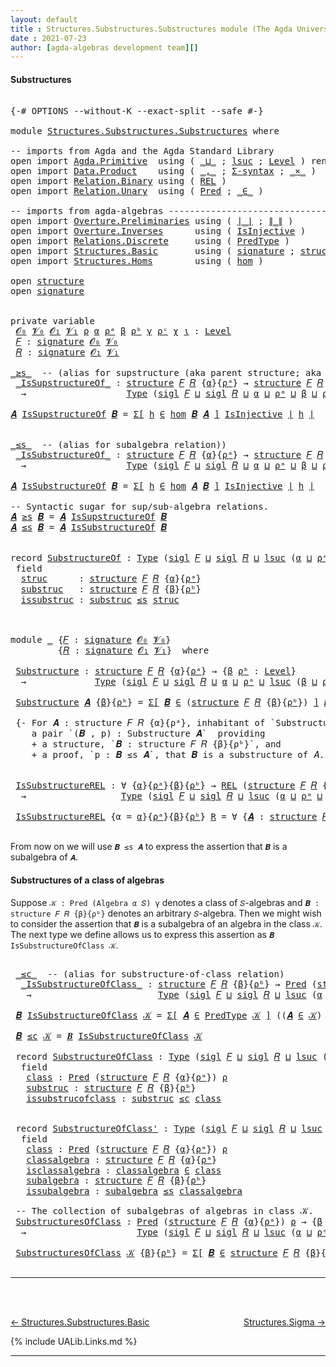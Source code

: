 ```yaml
---
layout: default
title : Structures.Substructures.Substructures module (The Agda Universal Algebra Library)
date : 2021-07-23
author: [agda-algebras development team][]
---
```


#### Substructures


<pre class="Agda">

<a id="213" class="Symbol">{-#</a> <a id="217" class="Keyword">OPTIONS</a> <a id="225" class="Pragma">--without-K</a> <a id="237" class="Pragma">--exact-split</a> <a id="251" class="Pragma">--safe</a> <a id="258" class="Symbol">#-}</a>

<a id="263" class="Keyword">module</a> <a id="270" href="Structures.Substructures.Substructures.html" class="Module">Structures.Substructures.Substructures</a> <a id="309" class="Keyword">where</a>

<a id="316" class="Comment">-- imports from Agda and the Agda Standard Library</a>
<a id="367" class="Keyword">open</a> <a id="372" class="Keyword">import</a> <a id="379" href="Agda.Primitive.html" class="Module">Agda.Primitive</a>  <a id="395" class="Keyword">using</a> <a id="401" class="Symbol">(</a> <a id="403" href="Agda.Primitive.html#810" class="Primitive Operator">_⊔_</a> <a id="407" class="Symbol">;</a> <a id="409" href="Agda.Primitive.html#780" class="Primitive">lsuc</a> <a id="414" class="Symbol">;</a> <a id="416" href="Agda.Primitive.html#597" class="Postulate">Level</a> <a id="422" class="Symbol">)</a> <a id="424" class="Keyword">renaming</a> <a id="433" class="Symbol">(</a> <a id="435" href="Agda.Primitive.html#326" class="Primitive">Set</a> <a id="439" class="Symbol">to</a> <a id="442" class="Primitive">Type</a> <a id="447" class="Symbol">)</a>
<a id="449" class="Keyword">open</a> <a id="454" class="Keyword">import</a> <a id="461" href="Data.Product.html" class="Module">Data.Product</a>    <a id="477" class="Keyword">using</a> <a id="483" class="Symbol">(</a> <a id="485" href="Agda.Builtin.Sigma.html#236" class="InductiveConstructor Operator">_,_</a> <a id="489" class="Symbol">;</a> <a id="491" href="Data.Product.html#916" class="Function">Σ-syntax</a> <a id="500" class="Symbol">;</a> <a id="502" href="Data.Product.html#1167" class="Function Operator">_×_</a> <a id="506" class="Symbol">)</a>
<a id="508" class="Keyword">open</a> <a id="513" class="Keyword">import</a> <a id="520" href="Relation.Binary.html" class="Module">Relation.Binary</a> <a id="536" class="Keyword">using</a> <a id="542" class="Symbol">(</a> <a id="544" href="Relation.Binary.Core.html#766" class="Function">REL</a> <a id="548" class="Symbol">)</a>
<a id="550" class="Keyword">open</a> <a id="555" class="Keyword">import</a> <a id="562" href="Relation.Unary.html" class="Module">Relation.Unary</a>  <a id="578" class="Keyword">using</a> <a id="584" class="Symbol">(</a> <a id="586" href="Relation.Unary.html#1101" class="Function">Pred</a> <a id="591" class="Symbol">;</a> <a id="593" href="Relation.Unary.html#1523" class="Function Operator">_∈_</a> <a id="597" class="Symbol">)</a>

<a id="600" class="Comment">-- imports from agda-algebras ------------------------------------------------------</a>
<a id="685" class="Keyword">open</a> <a id="690" class="Keyword">import</a> <a id="697" href="Overture.Preliminaries.html" class="Module">Overture.Preliminaries</a> <a id="720" class="Keyword">using</a> <a id="726" class="Symbol">(</a> <a id="728" href="Overture.Preliminaries.html#4245" class="Function Operator">∣_∣</a> <a id="732" class="Symbol">;</a> <a id="734" href="Overture.Preliminaries.html#4283" class="Function Operator">∥_∥</a> <a id="738" class="Symbol">)</a>
<a id="740" class="Keyword">open</a> <a id="745" class="Keyword">import</a> <a id="752" href="Overture.Inverses.html" class="Module">Overture.Inverses</a>      <a id="775" class="Keyword">using</a> <a id="781" class="Symbol">(</a> <a id="783" href="Overture.Inverses.html#2352" class="Function">IsInjective</a> <a id="795" class="Symbol">)</a>
<a id="797" class="Keyword">open</a> <a id="802" class="Keyword">import</a> <a id="809" href="Relations.Discrete.html" class="Module">Relations.Discrete</a>     <a id="832" class="Keyword">using</a> <a id="838" class="Symbol">(</a> <a id="840" href="Relations.Discrete.html#2396" class="Function">PredType</a> <a id="849" class="Symbol">)</a>
<a id="851" class="Keyword">open</a> <a id="856" class="Keyword">import</a> <a id="863" href="Structures.Basic.html" class="Module">Structures.Basic</a>       <a id="886" class="Keyword">using</a> <a id="892" class="Symbol">(</a> <a id="894" href="Structures.Basic.html#1124" class="Record">signature</a> <a id="904" class="Symbol">;</a> <a id="906" href="Structures.Basic.html#1458" class="Record">structure</a> <a id="916" class="Symbol">;</a> <a id="918" href="Structures.Basic.html#1360" class="Function">sigl</a> <a id="923" class="Symbol">)</a>
<a id="925" class="Keyword">open</a> <a id="930" class="Keyword">import</a> <a id="937" href="Structures.Homs.html" class="Module">Structures.Homs</a>        <a id="960" class="Keyword">using</a> <a id="966" class="Symbol">(</a> <a id="968" href="Structures.Homs.html#2551" class="Function">hom</a> <a id="972" class="Symbol">)</a>

<a id="975" class="Keyword">open</a> <a id="980" href="Structures.Basic.html#1458" class="Module">structure</a>
<a id="990" class="Keyword">open</a> <a id="995" href="Structures.Basic.html#1124" class="Module">signature</a>


<a id="1007" class="Keyword">private</a> <a id="1015" class="Keyword">variable</a>
 <a id="1025" href="Structures.Substructures.Substructures.html#1025" class="Generalizable">𝓞₀</a> <a id="1028" href="Structures.Substructures.Substructures.html#1028" class="Generalizable">𝓥₀</a> <a id="1031" href="Structures.Substructures.Substructures.html#1031" class="Generalizable">𝓞₁</a> <a id="1034" href="Structures.Substructures.Substructures.html#1034" class="Generalizable">𝓥₁</a> <a id="1037" href="Structures.Substructures.Substructures.html#1037" class="Generalizable">ρ</a> <a id="1039" href="Structures.Substructures.Substructures.html#1039" class="Generalizable">α</a> <a id="1041" href="Structures.Substructures.Substructures.html#1041" class="Generalizable">ρᵃ</a> <a id="1044" href="Structures.Substructures.Substructures.html#1044" class="Generalizable">β</a> <a id="1046" href="Structures.Substructures.Substructures.html#1046" class="Generalizable">ρᵇ</a> <a id="1049" href="Structures.Substructures.Substructures.html#1049" class="Generalizable">γ</a> <a id="1051" href="Structures.Substructures.Substructures.html#1051" class="Generalizable">ρᶜ</a> <a id="1054" href="Structures.Substructures.Substructures.html#1054" class="Generalizable">χ</a> <a id="1056" href="Structures.Substructures.Substructures.html#1056" class="Generalizable">ι</a> <a id="1058" class="Symbol">:</a> <a id="1060" href="Agda.Primitive.html#597" class="Postulate">Level</a>
 <a id="1067" href="Structures.Substructures.Substructures.html#1067" class="Generalizable">𝐹</a> <a id="1069" class="Symbol">:</a> <a id="1071" href="Structures.Basic.html#1124" class="Record">signature</a> <a id="1081" href="Structures.Substructures.Substructures.html#1025" class="Generalizable">𝓞₀</a> <a id="1084" href="Structures.Substructures.Substructures.html#1028" class="Generalizable">𝓥₀</a>
 <a id="1088" href="Structures.Substructures.Substructures.html#1088" class="Generalizable">𝑅</a> <a id="1090" class="Symbol">:</a> <a id="1092" href="Structures.Basic.html#1124" class="Record">signature</a> <a id="1102" href="Structures.Substructures.Substructures.html#1031" class="Generalizable">𝓞₁</a> <a id="1105" href="Structures.Substructures.Substructures.html#1034" class="Generalizable">𝓥₁</a>

<a id="_≥s_"></a><a id="1109" href="Structures.Substructures.Substructures.html#1109" class="Function Operator">_≥s_</a>  <a id="1115" class="Comment">-- (alias for supstructure (aka parent structure; aka overstructure))</a>
 <a id="_IsSupstructureOf_"></a><a id="1186" href="Structures.Substructures.Substructures.html#1186" class="Function Operator">_IsSupstructureOf_</a> <a id="1205" class="Symbol">:</a> <a id="1207" href="Structures.Basic.html#1458" class="Record">structure</a> <a id="1217" href="Structures.Substructures.Substructures.html#1067" class="Generalizable">𝐹</a> <a id="1219" href="Structures.Substructures.Substructures.html#1088" class="Generalizable">𝑅</a> <a id="1221" class="Symbol">{</a><a id="1222" href="Structures.Substructures.Substructures.html#1039" class="Generalizable">α</a><a id="1223" class="Symbol">}{</a><a id="1225" href="Structures.Substructures.Substructures.html#1041" class="Generalizable">ρᵃ</a><a id="1227" class="Symbol">}</a> <a id="1229" class="Symbol">→</a> <a id="1231" href="Structures.Basic.html#1458" class="Record">structure</a> <a id="1241" href="Structures.Substructures.Substructures.html#1067" class="Generalizable">𝐹</a> <a id="1243" href="Structures.Substructures.Substructures.html#1088" class="Generalizable">𝑅</a> <a id="1245" class="Symbol">{</a><a id="1246" href="Structures.Substructures.Substructures.html#1044" class="Generalizable">β</a><a id="1247" class="Symbol">}{</a><a id="1249" href="Structures.Substructures.Substructures.html#1046" class="Generalizable">ρᵇ</a><a id="1251" class="Symbol">}</a>
  <a id="1255" class="Symbol">→</a>                   <a id="1275" href="Structures.Substructures.Substructures.html#442" class="Primitive">Type</a> <a id="1280" class="Symbol">(</a><a id="1281" href="Structures.Basic.html#1360" class="Function">sigl</a> <a id="1286" href="Structures.Substructures.Substructures.html#1067" class="Generalizable">𝐹</a> <a id="1288" href="Agda.Primitive.html#810" class="Primitive Operator">⊔</a> <a id="1290" href="Structures.Basic.html#1360" class="Function">sigl</a> <a id="1295" href="Structures.Substructures.Substructures.html#1088" class="Generalizable">𝑅</a> <a id="1297" href="Agda.Primitive.html#810" class="Primitive Operator">⊔</a> <a id="1299" href="Structures.Substructures.Substructures.html#1039" class="Generalizable">α</a> <a id="1301" href="Agda.Primitive.html#810" class="Primitive Operator">⊔</a> <a id="1303" href="Structures.Substructures.Substructures.html#1041" class="Generalizable">ρᵃ</a> <a id="1306" href="Agda.Primitive.html#810" class="Primitive Operator">⊔</a> <a id="1308" href="Structures.Substructures.Substructures.html#1044" class="Generalizable">β</a> <a id="1310" href="Agda.Primitive.html#810" class="Primitive Operator">⊔</a> <a id="1312" href="Structures.Substructures.Substructures.html#1046" class="Generalizable">ρᵇ</a><a id="1314" class="Symbol">)</a>

<a id="1317" href="Structures.Substructures.Substructures.html#1317" class="Bound">𝑨</a> <a id="1319" href="Structures.Substructures.Substructures.html#1186" class="Function Operator">IsSupstructureOf</a> <a id="1336" href="Structures.Substructures.Substructures.html#1336" class="Bound">𝑩</a> <a id="1338" class="Symbol">=</a> <a id="1340" href="Data.Product.html#916" class="Function">Σ[</a> <a id="1343" href="Structures.Substructures.Substructures.html#1343" class="Bound">h</a> <a id="1345" href="Data.Product.html#916" class="Function">∈</a> <a id="1347" href="Structures.Homs.html#2551" class="Function">hom</a> <a id="1351" href="Structures.Substructures.Substructures.html#1336" class="Bound">𝑩</a> <a id="1353" href="Structures.Substructures.Substructures.html#1317" class="Bound">𝑨</a> <a id="1355" href="Data.Product.html#916" class="Function">]</a> <a id="1357" href="Overture.Inverses.html#2352" class="Function">IsInjective</a> <a id="1369" href="Overture.Preliminaries.html#4245" class="Function Operator">∣</a> <a id="1371" href="Structures.Substructures.Substructures.html#1343" class="Bound">h</a> <a id="1373" href="Overture.Preliminaries.html#4245" class="Function Operator">∣</a>


<a id="_≤s_"></a><a id="1377" href="Structures.Substructures.Substructures.html#1377" class="Function Operator">_≤s_</a>  <a id="1383" class="Comment">-- (alias for subalgebra relation))</a>
 <a id="_IsSubstructureOf_"></a><a id="1420" href="Structures.Substructures.Substructures.html#1420" class="Function Operator">_IsSubstructureOf_</a> <a id="1439" class="Symbol">:</a> <a id="1441" href="Structures.Basic.html#1458" class="Record">structure</a> <a id="1451" href="Structures.Substructures.Substructures.html#1067" class="Generalizable">𝐹</a> <a id="1453" href="Structures.Substructures.Substructures.html#1088" class="Generalizable">𝑅</a> <a id="1455" class="Symbol">{</a><a id="1456" href="Structures.Substructures.Substructures.html#1039" class="Generalizable">α</a><a id="1457" class="Symbol">}{</a><a id="1459" href="Structures.Substructures.Substructures.html#1041" class="Generalizable">ρᵃ</a><a id="1461" class="Symbol">}</a> <a id="1463" class="Symbol">→</a> <a id="1465" href="Structures.Basic.html#1458" class="Record">structure</a> <a id="1475" href="Structures.Substructures.Substructures.html#1067" class="Generalizable">𝐹</a> <a id="1477" href="Structures.Substructures.Substructures.html#1088" class="Generalizable">𝑅</a> <a id="1479" class="Symbol">{</a><a id="1480" href="Structures.Substructures.Substructures.html#1044" class="Generalizable">β</a><a id="1481" class="Symbol">}{</a><a id="1483" href="Structures.Substructures.Substructures.html#1046" class="Generalizable">ρᵇ</a><a id="1485" class="Symbol">}</a>
  <a id="1489" class="Symbol">→</a>                   <a id="1509" href="Structures.Substructures.Substructures.html#442" class="Primitive">Type</a> <a id="1514" class="Symbol">(</a><a id="1515" href="Structures.Basic.html#1360" class="Function">sigl</a> <a id="1520" href="Structures.Substructures.Substructures.html#1067" class="Generalizable">𝐹</a> <a id="1522" href="Agda.Primitive.html#810" class="Primitive Operator">⊔</a> <a id="1524" href="Structures.Basic.html#1360" class="Function">sigl</a> <a id="1529" href="Structures.Substructures.Substructures.html#1088" class="Generalizable">𝑅</a> <a id="1531" href="Agda.Primitive.html#810" class="Primitive Operator">⊔</a> <a id="1533" href="Structures.Substructures.Substructures.html#1039" class="Generalizable">α</a> <a id="1535" href="Agda.Primitive.html#810" class="Primitive Operator">⊔</a> <a id="1537" href="Structures.Substructures.Substructures.html#1041" class="Generalizable">ρᵃ</a> <a id="1540" href="Agda.Primitive.html#810" class="Primitive Operator">⊔</a> <a id="1542" href="Structures.Substructures.Substructures.html#1044" class="Generalizable">β</a> <a id="1544" href="Agda.Primitive.html#810" class="Primitive Operator">⊔</a> <a id="1546" href="Structures.Substructures.Substructures.html#1046" class="Generalizable">ρᵇ</a> <a id="1549" class="Symbol">)</a>

<a id="1552" href="Structures.Substructures.Substructures.html#1552" class="Bound">𝑨</a> <a id="1554" href="Structures.Substructures.Substructures.html#1420" class="Function Operator">IsSubstructureOf</a> <a id="1571" href="Structures.Substructures.Substructures.html#1571" class="Bound">𝑩</a> <a id="1573" class="Symbol">=</a> <a id="1575" href="Data.Product.html#916" class="Function">Σ[</a> <a id="1578" href="Structures.Substructures.Substructures.html#1578" class="Bound">h</a> <a id="1580" href="Data.Product.html#916" class="Function">∈</a> <a id="1582" href="Structures.Homs.html#2551" class="Function">hom</a> <a id="1586" href="Structures.Substructures.Substructures.html#1552" class="Bound">𝑨</a> <a id="1588" href="Structures.Substructures.Substructures.html#1571" class="Bound">𝑩</a> <a id="1590" href="Data.Product.html#916" class="Function">]</a> <a id="1592" href="Overture.Inverses.html#2352" class="Function">IsInjective</a> <a id="1604" href="Overture.Preliminaries.html#4245" class="Function Operator">∣</a> <a id="1606" href="Structures.Substructures.Substructures.html#1578" class="Bound">h</a> <a id="1608" href="Overture.Preliminaries.html#4245" class="Function Operator">∣</a>

<a id="1611" class="Comment">-- Syntactic sugar for sup/sub-algebra relations.</a>
<a id="1661" href="Structures.Substructures.Substructures.html#1661" class="Bound">𝑨</a> <a id="1663" href="Structures.Substructures.Substructures.html#1109" class="Function Operator">≥s</a> <a id="1666" href="Structures.Substructures.Substructures.html#1666" class="Bound">𝑩</a> <a id="1668" class="Symbol">=</a> <a id="1670" href="Structures.Substructures.Substructures.html#1661" class="Bound">𝑨</a> <a id="1672" href="Structures.Substructures.Substructures.html#1186" class="Function Operator">IsSupstructureOf</a> <a id="1689" href="Structures.Substructures.Substructures.html#1666" class="Bound">𝑩</a>
<a id="1691" href="Structures.Substructures.Substructures.html#1691" class="Bound">𝑨</a> <a id="1693" href="Structures.Substructures.Substructures.html#1377" class="Function Operator">≤s</a> <a id="1696" href="Structures.Substructures.Substructures.html#1696" class="Bound">𝑩</a> <a id="1698" class="Symbol">=</a> <a id="1700" href="Structures.Substructures.Substructures.html#1691" class="Bound">𝑨</a> <a id="1702" href="Structures.Substructures.Substructures.html#1420" class="Function Operator">IsSubstructureOf</a> <a id="1719" href="Structures.Substructures.Substructures.html#1696" class="Bound">𝑩</a>


<a id="1723" class="Keyword">record</a> <a id="SubstructureOf"></a><a id="1730" href="Structures.Substructures.Substructures.html#1730" class="Record">SubstructureOf</a> <a id="1745" class="Symbol">:</a> <a id="1747" href="Structures.Substructures.Substructures.html#442" class="Primitive">Type</a> <a id="1752" class="Symbol">(</a><a id="1753" href="Structures.Basic.html#1360" class="Function">sigl</a> <a id="1758" href="Structures.Substructures.Substructures.html#1758" class="Bound">𝐹</a> <a id="1760" href="Agda.Primitive.html#810" class="Primitive Operator">⊔</a> <a id="1762" href="Structures.Basic.html#1360" class="Function">sigl</a> <a id="1767" href="Structures.Substructures.Substructures.html#1767" class="Bound">𝑅</a> <a id="1769" href="Agda.Primitive.html#810" class="Primitive Operator">⊔</a> <a id="1771" href="Agda.Primitive.html#780" class="Primitive">lsuc</a> <a id="1776" class="Symbol">(</a><a id="1777" href="Structures.Substructures.Substructures.html#1777" class="Bound">α</a> <a id="1779" href="Agda.Primitive.html#810" class="Primitive Operator">⊔</a> <a id="1781" href="Structures.Substructures.Substructures.html#1781" class="Bound">ρᵃ</a> <a id="1784" href="Agda.Primitive.html#810" class="Primitive Operator">⊔</a> <a id="1786" href="Structures.Substructures.Substructures.html#1786" class="Bound">β</a> <a id="1788" href="Agda.Primitive.html#810" class="Primitive Operator">⊔</a> <a id="1790" href="Structures.Substructures.Substructures.html#1790" class="Bound">ρᵇ</a><a id="1792" class="Symbol">))</a> <a id="1795" class="Keyword">where</a>
 <a id="1802" class="Keyword">field</a>
  <a id="SubstructureOf.struc"></a><a id="1810" href="Structures.Substructures.Substructures.html#1810" class="Field">struc</a>      <a id="1821" class="Symbol">:</a> <a id="1823" href="Structures.Basic.html#1458" class="Record">structure</a> <a id="1833" href="Structures.Substructures.Substructures.html#1758" class="Bound">𝐹</a> <a id="1835" href="Structures.Substructures.Substructures.html#1767" class="Bound">𝑅</a> <a id="1837" class="Symbol">{</a><a id="1838" href="Structures.Substructures.Substructures.html#1777" class="Bound">α</a><a id="1839" class="Symbol">}{</a><a id="1841" href="Structures.Substructures.Substructures.html#1781" class="Bound">ρᵃ</a><a id="1843" class="Symbol">}</a>
  <a id="SubstructureOf.substruc"></a><a id="1847" href="Structures.Substructures.Substructures.html#1847" class="Field">substruc</a>   <a id="1858" class="Symbol">:</a> <a id="1860" href="Structures.Basic.html#1458" class="Record">structure</a> <a id="1870" href="Structures.Substructures.Substructures.html#1758" class="Bound">𝐹</a> <a id="1872" href="Structures.Substructures.Substructures.html#1767" class="Bound">𝑅</a> <a id="1874" class="Symbol">{</a><a id="1875" href="Structures.Substructures.Substructures.html#1786" class="Bound">β</a><a id="1876" class="Symbol">}{</a><a id="1878" href="Structures.Substructures.Substructures.html#1790" class="Bound">ρᵇ</a><a id="1880" class="Symbol">}</a>
  <a id="SubstructureOf.issubstruc"></a><a id="1884" href="Structures.Substructures.Substructures.html#1884" class="Field">issubstruc</a> <a id="1895" class="Symbol">:</a> <a id="1897" href="Structures.Substructures.Substructures.html#1847" class="Field">substruc</a> <a id="1906" href="Structures.Substructures.Substructures.html#1377" class="Function Operator">≤s</a> <a id="1909" href="Structures.Substructures.Substructures.html#1810" class="Field">struc</a>



<a id="1918" class="Keyword">module</a> <a id="1925" href="Structures.Substructures.Substructures.html#1925" class="Module">_</a> <a id="1927" class="Symbol">{</a><a id="1928" href="Structures.Substructures.Substructures.html#1928" class="Bound">𝐹</a> <a id="1930" class="Symbol">:</a> <a id="1932" href="Structures.Basic.html#1124" class="Record">signature</a> <a id="1942" href="Structures.Substructures.Substructures.html#1025" class="Generalizable">𝓞₀</a> <a id="1945" href="Structures.Substructures.Substructures.html#1028" class="Generalizable">𝓥₀</a><a id="1947" class="Symbol">}</a>
         <a id="1958" class="Symbol">{</a><a id="1959" href="Structures.Substructures.Substructures.html#1959" class="Bound">𝑅</a> <a id="1961" class="Symbol">:</a> <a id="1963" href="Structures.Basic.html#1124" class="Record">signature</a> <a id="1973" href="Structures.Substructures.Substructures.html#1031" class="Generalizable">𝓞₁</a> <a id="1976" href="Structures.Substructures.Substructures.html#1034" class="Generalizable">𝓥₁</a><a id="1978" class="Symbol">}</a>  <a id="1981" class="Keyword">where</a>

 <a id="1989" href="Structures.Substructures.Substructures.html#1989" class="Function">Substructure</a> <a id="2002" class="Symbol">:</a> <a id="2004" href="Structures.Basic.html#1458" class="Record">structure</a> <a id="2014" href="Structures.Substructures.Substructures.html#1928" class="Bound">𝐹</a> <a id="2016" href="Structures.Substructures.Substructures.html#1959" class="Bound">𝑅</a> <a id="2018" class="Symbol">{</a><a id="2019" href="Structures.Substructures.Substructures.html#1039" class="Generalizable">α</a><a id="2020" class="Symbol">}{</a><a id="2022" href="Structures.Substructures.Substructures.html#1041" class="Generalizable">ρᵃ</a><a id="2024" class="Symbol">}</a> <a id="2026" class="Symbol">→</a> <a id="2028" class="Symbol">{</a><a id="2029" href="Structures.Substructures.Substructures.html#2029" class="Bound">β</a> <a id="2031" href="Structures.Substructures.Substructures.html#2031" class="Bound">ρᵇ</a> <a id="2034" class="Symbol">:</a> <a id="2036" href="Agda.Primitive.html#597" class="Postulate">Level</a><a id="2041" class="Symbol">}</a>
  <a id="2045" class="Symbol">→</a>             <a id="2059" href="Structures.Substructures.Substructures.html#442" class="Primitive">Type</a> <a id="2064" class="Symbol">(</a><a id="2065" href="Structures.Basic.html#1360" class="Function">sigl</a> <a id="2070" href="Structures.Substructures.Substructures.html#1928" class="Bound">𝐹</a> <a id="2072" href="Agda.Primitive.html#810" class="Primitive Operator">⊔</a> <a id="2074" href="Structures.Basic.html#1360" class="Function">sigl</a> <a id="2079" href="Structures.Substructures.Substructures.html#1959" class="Bound">𝑅</a> <a id="2081" href="Agda.Primitive.html#810" class="Primitive Operator">⊔</a> <a id="2083" href="Structures.Substructures.Substructures.html#1039" class="Generalizable">α</a> <a id="2085" href="Agda.Primitive.html#810" class="Primitive Operator">⊔</a> <a id="2087" href="Structures.Substructures.Substructures.html#1041" class="Generalizable">ρᵃ</a> <a id="2090" href="Agda.Primitive.html#810" class="Primitive Operator">⊔</a> <a id="2092" href="Agda.Primitive.html#780" class="Primitive">lsuc</a> <a id="2097" class="Symbol">(</a><a id="2098" href="Structures.Substructures.Substructures.html#2029" class="Bound">β</a> <a id="2100" href="Agda.Primitive.html#810" class="Primitive Operator">⊔</a> <a id="2102" href="Structures.Substructures.Substructures.html#2031" class="Bound">ρᵇ</a><a id="2104" class="Symbol">))</a>

 <a id="2109" href="Structures.Substructures.Substructures.html#1989" class="Function">Substructure</a> <a id="2122" href="Structures.Substructures.Substructures.html#2122" class="Bound">𝑨</a> <a id="2124" class="Symbol">{</a><a id="2125" href="Structures.Substructures.Substructures.html#2125" class="Bound">β</a><a id="2126" class="Symbol">}{</a><a id="2128" href="Structures.Substructures.Substructures.html#2128" class="Bound">ρᵇ</a><a id="2130" class="Symbol">}</a> <a id="2132" class="Symbol">=</a> <a id="2134" href="Data.Product.html#916" class="Function">Σ[</a> <a id="2137" href="Structures.Substructures.Substructures.html#2137" class="Bound">𝑩</a> <a id="2139" href="Data.Product.html#916" class="Function">∈</a> <a id="2141" class="Symbol">(</a><a id="2142" href="Structures.Basic.html#1458" class="Record">structure</a> <a id="2152" href="Structures.Substructures.Substructures.html#1928" class="Bound">𝐹</a> <a id="2154" href="Structures.Substructures.Substructures.html#1959" class="Bound">𝑅</a> <a id="2156" class="Symbol">{</a><a id="2157" href="Structures.Substructures.Substructures.html#2125" class="Bound">β</a><a id="2158" class="Symbol">}{</a><a id="2160" href="Structures.Substructures.Substructures.html#2128" class="Bound">ρᵇ</a><a id="2162" class="Symbol">})</a> <a id="2165" href="Data.Product.html#916" class="Function">]</a> <a id="2167" href="Structures.Substructures.Substructures.html#2137" class="Bound">𝑩</a> <a id="2169" href="Structures.Substructures.Substructures.html#1377" class="Function Operator">≤s</a> <a id="2172" href="Structures.Substructures.Substructures.html#2122" class="Bound">𝑨</a>

 <a id="2176" class="Comment">{- For 𝑨 : structure 𝐹 𝑅 {α}{ρᵃ}, inhabitant of `Substructure 𝑨` is
    a pair `(𝑩 , p) : Substructure 𝑨`  providing
    + a structure, `𝑩 : structure 𝐹 𝑅 {β}{ρᵇ}`, and
    + a proof, `p : 𝑩 ≤s 𝑨`, that 𝑩 is a substructure of 𝐴. -}</a>


 <a id="2411" href="Structures.Substructures.Substructures.html#2411" class="Function">IsSubstructureREL</a> <a id="2429" class="Symbol">:</a> <a id="2431" class="Symbol">∀</a> <a id="2433" class="Symbol">{</a><a id="2434" href="Structures.Substructures.Substructures.html#2434" class="Bound">α</a><a id="2435" class="Symbol">}{</a><a id="2437" href="Structures.Substructures.Substructures.html#2437" class="Bound">ρᵃ</a><a id="2439" class="Symbol">}{</a><a id="2441" href="Structures.Substructures.Substructures.html#2441" class="Bound">β</a><a id="2442" class="Symbol">}{</a><a id="2444" href="Structures.Substructures.Substructures.html#2444" class="Bound">ρᵇ</a><a id="2446" class="Symbol">}</a> <a id="2448" class="Symbol">→</a> <a id="2450" href="Relation.Binary.Core.html#766" class="Function">REL</a> <a id="2454" class="Symbol">(</a><a id="2455" href="Structures.Basic.html#1458" class="Record">structure</a> <a id="2465" href="Structures.Substructures.Substructures.html#1928" class="Bound">𝐹</a> <a id="2467" href="Structures.Substructures.Substructures.html#1959" class="Bound">𝑅</a> <a id="2469" class="Symbol">{</a><a id="2470" href="Structures.Substructures.Substructures.html#2434" class="Bound">α</a><a id="2471" class="Symbol">}{</a><a id="2473" href="Structures.Substructures.Substructures.html#2437" class="Bound">ρᵃ</a><a id="2475" class="Symbol">})(</a><a id="2478" href="Structures.Basic.html#1458" class="Record">structure</a> <a id="2488" href="Structures.Substructures.Substructures.html#1928" class="Bound">𝐹</a> <a id="2490" href="Structures.Substructures.Substructures.html#1959" class="Bound">𝑅</a> <a id="2492" class="Symbol">{</a><a id="2493" href="Structures.Substructures.Substructures.html#2441" class="Bound">β</a><a id="2494" class="Symbol">}{</a><a id="2496" href="Structures.Substructures.Substructures.html#2444" class="Bound">ρᵇ</a><a id="2498" class="Symbol">})</a> <a id="2501" href="Structures.Substructures.Substructures.html#1037" class="Generalizable">ρ</a>
  <a id="2505" class="Symbol">→</a>                  <a id="2524" href="Structures.Substructures.Substructures.html#442" class="Primitive">Type</a> <a id="2529" class="Symbol">(</a><a id="2530" href="Structures.Basic.html#1360" class="Function">sigl</a> <a id="2535" href="Structures.Substructures.Substructures.html#1928" class="Bound">𝐹</a> <a id="2537" href="Agda.Primitive.html#810" class="Primitive Operator">⊔</a> <a id="2539" href="Structures.Basic.html#1360" class="Function">sigl</a> <a id="2544" href="Structures.Substructures.Substructures.html#1959" class="Bound">𝑅</a> <a id="2546" href="Agda.Primitive.html#810" class="Primitive Operator">⊔</a> <a id="2548" href="Agda.Primitive.html#780" class="Primitive">lsuc</a> <a id="2553" class="Symbol">(</a><a id="2554" href="Structures.Substructures.Substructures.html#2434" class="Bound">α</a> <a id="2556" href="Agda.Primitive.html#810" class="Primitive Operator">⊔</a> <a id="2558" href="Structures.Substructures.Substructures.html#2437" class="Bound">ρᵃ</a> <a id="2561" href="Agda.Primitive.html#810" class="Primitive Operator">⊔</a> <a id="2563" href="Structures.Substructures.Substructures.html#2441" class="Bound">β</a> <a id="2565" href="Agda.Primitive.html#810" class="Primitive Operator">⊔</a> <a id="2567" href="Structures.Substructures.Substructures.html#2444" class="Bound">ρᵇ</a><a id="2569" class="Symbol">))</a>

 <a id="2574" href="Structures.Substructures.Substructures.html#2411" class="Function">IsSubstructureREL</a> <a id="2592" class="Symbol">{</a><a id="2593" class="Argument">α</a> <a id="2595" class="Symbol">=</a> <a id="2597" href="Structures.Substructures.Substructures.html#2597" class="Bound">α</a><a id="2598" class="Symbol">}{</a><a id="2600" href="Structures.Substructures.Substructures.html#2600" class="Bound">ρᵃ</a><a id="2602" class="Symbol">}{</a><a id="2604" href="Structures.Substructures.Substructures.html#2604" class="Bound">β</a><a id="2605" class="Symbol">}{</a><a id="2607" href="Structures.Substructures.Substructures.html#2607" class="Bound">ρᵇ</a><a id="2609" class="Symbol">}</a> <a id="2611" href="Structures.Substructures.Substructures.html#2611" class="Bound">R</a> <a id="2613" class="Symbol">=</a> <a id="2615" class="Symbol">∀</a> <a id="2617" class="Symbol">{</a><a id="2618" href="Structures.Substructures.Substructures.html#2618" class="Bound">𝑨</a> <a id="2620" class="Symbol">:</a> <a id="2622" href="Structures.Basic.html#1458" class="Record">structure</a> <a id="2632" href="Structures.Substructures.Substructures.html#1928" class="Bound">𝐹</a> <a id="2634" href="Structures.Substructures.Substructures.html#1959" class="Bound">𝑅</a> <a id="2636" class="Symbol">{</a><a id="2637" href="Structures.Substructures.Substructures.html#2597" class="Bound">α</a><a id="2638" class="Symbol">}{</a><a id="2640" href="Structures.Substructures.Substructures.html#2600" class="Bound">ρᵃ</a><a id="2642" class="Symbol">}}{</a><a id="2645" href="Structures.Substructures.Substructures.html#2645" class="Bound">𝑩</a> <a id="2647" class="Symbol">:</a> <a id="2649" href="Structures.Basic.html#1458" class="Record">structure</a> <a id="2659" href="Structures.Substructures.Substructures.html#1928" class="Bound">𝐹</a> <a id="2661" href="Structures.Substructures.Substructures.html#1959" class="Bound">𝑅</a> <a id="2663" class="Symbol">{</a><a id="2664" href="Structures.Substructures.Substructures.html#2604" class="Bound">β</a><a id="2665" class="Symbol">}{</a><a id="2667" href="Structures.Substructures.Substructures.html#2607" class="Bound">ρᵇ</a><a id="2669" class="Symbol">}}</a> <a id="2672" class="Symbol">→</a> <a id="2674" href="Structures.Substructures.Substructures.html#2618" class="Bound">𝑨</a> <a id="2676" href="Structures.Substructures.Substructures.html#1377" class="Function Operator">≤s</a> <a id="2679" href="Structures.Substructures.Substructures.html#2645" class="Bound">𝑩</a>

</pre>

From now on we will use `𝑩 ≤s 𝑨` to express the assertion that `𝑩` is a subalgebra of `𝑨`.

#### Substructures of a class of algebras

Suppose `𝒦 : Pred (Algebra α 𝑆) γ` denotes a class of `𝑆`-algebras and `𝑩 : structure 𝐹 𝑅 {β}{ρᵇ}` denotes an arbitrary `𝑆`-algebra. Then we might wish to consider the assertion that `𝑩` is a subalgebra of an algebra in the class `𝒦`.  The next type we define allows us to express this assertion as `𝑩 IsSubstructureOfClass 𝒦`.

<pre class="Agda">

 <a id="3173" href="Structures.Substructures.Substructures.html#3173" class="Function Operator">_≤c_</a>  <a id="3179" class="Comment">-- (alias for substructure-of-class relation)</a>
  <a id="3227" href="Structures.Substructures.Substructures.html#3227" class="Function Operator">_IsSubstructureOfClass_</a> <a id="3251" class="Symbol">:</a> <a id="3253" href="Structures.Basic.html#1458" class="Record">structure</a> <a id="3263" href="Structures.Substructures.Substructures.html#1928" class="Bound">𝐹</a> <a id="3265" href="Structures.Substructures.Substructures.html#1959" class="Bound">𝑅</a> <a id="3267" class="Symbol">{</a><a id="3268" href="Structures.Substructures.Substructures.html#1044" class="Generalizable">β</a><a id="3269" class="Symbol">}{</a><a id="3271" href="Structures.Substructures.Substructures.html#1046" class="Generalizable">ρᵇ</a><a id="3273" class="Symbol">}</a> <a id="3275" class="Symbol">→</a> <a id="3277" href="Relation.Unary.html#1101" class="Function">Pred</a> <a id="3282" class="Symbol">(</a><a id="3283" href="Structures.Basic.html#1458" class="Record">structure</a> <a id="3293" href="Structures.Substructures.Substructures.html#1928" class="Bound">𝐹</a> <a id="3295" href="Structures.Substructures.Substructures.html#1959" class="Bound">𝑅</a> <a id="3297" class="Symbol">{</a><a id="3298" href="Structures.Substructures.Substructures.html#1039" class="Generalizable">α</a><a id="3299" class="Symbol">}{</a><a id="3301" href="Structures.Substructures.Substructures.html#1041" class="Generalizable">ρᵃ</a><a id="3303" class="Symbol">})</a> <a id="3306" href="Structures.Substructures.Substructures.html#1037" class="Generalizable">ρ</a>
   <a id="3311" class="Symbol">→</a>                        <a id="3336" href="Structures.Substructures.Substructures.html#442" class="Primitive">Type</a> <a id="3341" class="Symbol">(</a><a id="3342" href="Structures.Basic.html#1360" class="Function">sigl</a> <a id="3347" href="Structures.Substructures.Substructures.html#1928" class="Bound">𝐹</a> <a id="3349" href="Agda.Primitive.html#810" class="Primitive Operator">⊔</a> <a id="3351" href="Structures.Basic.html#1360" class="Function">sigl</a> <a id="3356" href="Structures.Substructures.Substructures.html#1959" class="Bound">𝑅</a> <a id="3358" href="Agda.Primitive.html#810" class="Primitive Operator">⊔</a> <a id="3360" href="Agda.Primitive.html#780" class="Primitive">lsuc</a> <a id="3365" class="Symbol">(</a><a id="3366" href="Structures.Substructures.Substructures.html#1039" class="Generalizable">α</a> <a id="3368" href="Agda.Primitive.html#810" class="Primitive Operator">⊔</a> <a id="3370" href="Structures.Substructures.Substructures.html#1041" class="Generalizable">ρᵃ</a><a id="3372" class="Symbol">)</a> <a id="3374" href="Agda.Primitive.html#810" class="Primitive Operator">⊔</a> <a id="3376" href="Structures.Substructures.Substructures.html#1044" class="Generalizable">β</a> <a id="3378" href="Agda.Primitive.html#810" class="Primitive Operator">⊔</a> <a id="3380" href="Structures.Substructures.Substructures.html#1046" class="Generalizable">ρᵇ</a> <a id="3383" href="Agda.Primitive.html#810" class="Primitive Operator">⊔</a> <a id="3385" href="Structures.Substructures.Substructures.html#1037" class="Generalizable">ρ</a><a id="3386" class="Symbol">)</a>

 <a id="3390" href="Structures.Substructures.Substructures.html#3390" class="Bound">𝑩</a> <a id="3392" href="Structures.Substructures.Substructures.html#3227" class="Function Operator">IsSubstructureOfClass</a> <a id="3414" href="Structures.Substructures.Substructures.html#3414" class="Bound">𝒦</a> <a id="3416" class="Symbol">=</a> <a id="3418" href="Data.Product.html#916" class="Function">Σ[</a> <a id="3421" href="Structures.Substructures.Substructures.html#3421" class="Bound">𝑨</a> <a id="3423" href="Data.Product.html#916" class="Function">∈</a> <a id="3425" href="Relations.Discrete.html#2396" class="Function">PredType</a> <a id="3434" href="Structures.Substructures.Substructures.html#3414" class="Bound">𝒦</a> <a id="3436" href="Data.Product.html#916" class="Function">]</a> <a id="3438" class="Symbol">((</a><a id="3440" href="Structures.Substructures.Substructures.html#3421" class="Bound">𝑨</a> <a id="3442" href="Relation.Unary.html#1523" class="Function Operator">∈</a> <a id="3444" href="Structures.Substructures.Substructures.html#3414" class="Bound">𝒦</a><a id="3445" class="Symbol">)</a> <a id="3447" href="Data.Product.html#1167" class="Function Operator">×</a> <a id="3449" class="Symbol">(</a><a id="3450" href="Structures.Substructures.Substructures.html#3390" class="Bound">𝑩</a> <a id="3452" href="Structures.Substructures.Substructures.html#1377" class="Function Operator">≤s</a> <a id="3455" href="Structures.Substructures.Substructures.html#3421" class="Bound">𝑨</a><a id="3456" class="Symbol">))</a>

 <a id="3461" href="Structures.Substructures.Substructures.html#3461" class="Bound">𝑩</a> <a id="3463" href="Structures.Substructures.Substructures.html#3173" class="Function Operator">≤c</a> <a id="3466" href="Structures.Substructures.Substructures.html#3466" class="Bound">𝒦</a> <a id="3468" class="Symbol">=</a> <a id="3470" href="Structures.Substructures.Substructures.html#3461" class="Bound">𝑩</a> <a id="3472" href="Structures.Substructures.Substructures.html#3227" class="Function Operator">IsSubstructureOfClass</a> <a id="3494" href="Structures.Substructures.Substructures.html#3466" class="Bound">𝒦</a>

 <a id="3498" class="Keyword">record</a> <a id="3505" href="Structures.Substructures.Substructures.html#3505" class="Record">SubstructureOfClass</a> <a id="3525" class="Symbol">:</a> <a id="3527" href="Structures.Substructures.Substructures.html#442" class="Primitive">Type</a> <a id="3532" class="Symbol">(</a><a id="3533" href="Structures.Basic.html#1360" class="Function">sigl</a> <a id="3538" href="Structures.Substructures.Substructures.html#1928" class="Bound">𝐹</a> <a id="3540" href="Agda.Primitive.html#810" class="Primitive Operator">⊔</a> <a id="3542" href="Structures.Basic.html#1360" class="Function">sigl</a> <a id="3547" href="Structures.Substructures.Substructures.html#1959" class="Bound">𝑅</a> <a id="3549" href="Agda.Primitive.html#810" class="Primitive Operator">⊔</a> <a id="3551" href="Agda.Primitive.html#780" class="Primitive">lsuc</a> <a id="3556" class="Symbol">(</a><a id="3557" href="Structures.Substructures.Substructures.html#3557" class="Bound">α</a> <a id="3559" href="Agda.Primitive.html#810" class="Primitive Operator">⊔</a> <a id="3561" href="Structures.Substructures.Substructures.html#3561" class="Bound">ρ</a> <a id="3563" href="Agda.Primitive.html#810" class="Primitive Operator">⊔</a> <a id="3565" href="Structures.Substructures.Substructures.html#3565" class="Bound">β</a> <a id="3567" href="Agda.Primitive.html#810" class="Primitive Operator">⊔</a> <a id="3569" href="Structures.Substructures.Substructures.html#3569" class="Bound">ρᵇ</a> <a id="3572" href="Agda.Primitive.html#810" class="Primitive Operator">⊔</a> <a id="3574" href="Structures.Substructures.Substructures.html#3574" class="Bound">ρᵃ</a><a id="3576" class="Symbol">))</a> <a id="3579" class="Keyword">where</a>
  <a id="3587" class="Keyword">field</a>
   <a id="3596" href="Structures.Substructures.Substructures.html#3596" class="Field">class</a> <a id="3602" class="Symbol">:</a> <a id="3604" href="Relation.Unary.html#1101" class="Function">Pred</a> <a id="3609" class="Symbol">(</a><a id="3610" href="Structures.Basic.html#1458" class="Record">structure</a> <a id="3620" href="Structures.Substructures.Substructures.html#1928" class="Bound">𝐹</a> <a id="3622" href="Structures.Substructures.Substructures.html#1959" class="Bound">𝑅</a> <a id="3624" class="Symbol">{</a><a id="3625" href="Structures.Substructures.Substructures.html#3557" class="Bound">α</a><a id="3626" class="Symbol">}{</a><a id="3628" href="Structures.Substructures.Substructures.html#3574" class="Bound">ρᵃ</a><a id="3630" class="Symbol">})</a> <a id="3633" href="Structures.Substructures.Substructures.html#3561" class="Bound">ρ</a>
   <a id="3638" href="Structures.Substructures.Substructures.html#3638" class="Field">substruc</a> <a id="3647" class="Symbol">:</a> <a id="3649" href="Structures.Basic.html#1458" class="Record">structure</a> <a id="3659" href="Structures.Substructures.Substructures.html#1928" class="Bound">𝐹</a> <a id="3661" href="Structures.Substructures.Substructures.html#1959" class="Bound">𝑅</a> <a id="3663" class="Symbol">{</a><a id="3664" href="Structures.Substructures.Substructures.html#3565" class="Bound">β</a><a id="3665" class="Symbol">}{</a><a id="3667" href="Structures.Substructures.Substructures.html#3569" class="Bound">ρᵇ</a><a id="3669" class="Symbol">}</a>
   <a id="3674" href="Structures.Substructures.Substructures.html#3674" class="Field">issubstrucofclass</a> <a id="3692" class="Symbol">:</a> <a id="3694" href="Structures.Substructures.Substructures.html#3638" class="Field">substruc</a> <a id="3703" href="Structures.Substructures.Substructures.html#3173" class="Function Operator">≤c</a> <a id="3706" href="Structures.Substructures.Substructures.html#3596" class="Field">class</a>


 <a id="3715" class="Keyword">record</a> <a id="3722" href="Structures.Substructures.Substructures.html#3722" class="Record">SubstructureOfClass&#39;</a> <a id="3743" class="Symbol">:</a> <a id="3745" href="Structures.Substructures.Substructures.html#442" class="Primitive">Type</a> <a id="3750" class="Symbol">(</a><a id="3751" href="Structures.Basic.html#1360" class="Function">sigl</a> <a id="3756" href="Structures.Substructures.Substructures.html#1928" class="Bound">𝐹</a> <a id="3758" href="Agda.Primitive.html#810" class="Primitive Operator">⊔</a> <a id="3760" href="Structures.Basic.html#1360" class="Function">sigl</a> <a id="3765" href="Structures.Substructures.Substructures.html#1959" class="Bound">𝑅</a> <a id="3767" href="Agda.Primitive.html#810" class="Primitive Operator">⊔</a> <a id="3769" href="Agda.Primitive.html#780" class="Primitive">lsuc</a> <a id="3774" class="Symbol">(</a><a id="3775" href="Structures.Substructures.Substructures.html#3775" class="Bound">α</a> <a id="3777" href="Agda.Primitive.html#810" class="Primitive Operator">⊔</a> <a id="3779" href="Structures.Substructures.Substructures.html#3779" class="Bound">ρ</a> <a id="3781" href="Agda.Primitive.html#810" class="Primitive Operator">⊔</a> <a id="3783" href="Structures.Substructures.Substructures.html#3783" class="Bound">β</a> <a id="3785" href="Agda.Primitive.html#810" class="Primitive Operator">⊔</a> <a id="3787" href="Structures.Substructures.Substructures.html#3787" class="Bound">ρᵇ</a> <a id="3790" href="Agda.Primitive.html#810" class="Primitive Operator">⊔</a> <a id="3792" href="Structures.Substructures.Substructures.html#3792" class="Bound">ρᵃ</a><a id="3794" class="Symbol">))</a> <a id="3797" class="Keyword">where</a>
  <a id="3805" class="Keyword">field</a>
   <a id="3814" href="Structures.Substructures.Substructures.html#3814" class="Field">class</a> <a id="3820" class="Symbol">:</a> <a id="3822" href="Relation.Unary.html#1101" class="Function">Pred</a> <a id="3827" class="Symbol">(</a><a id="3828" href="Structures.Basic.html#1458" class="Record">structure</a> <a id="3838" href="Structures.Substructures.Substructures.html#1928" class="Bound">𝐹</a> <a id="3840" href="Structures.Substructures.Substructures.html#1959" class="Bound">𝑅</a> <a id="3842" class="Symbol">{</a><a id="3843" href="Structures.Substructures.Substructures.html#3775" class="Bound">α</a><a id="3844" class="Symbol">}{</a><a id="3846" href="Structures.Substructures.Substructures.html#3792" class="Bound">ρᵃ</a><a id="3848" class="Symbol">})</a> <a id="3851" href="Structures.Substructures.Substructures.html#3779" class="Bound">ρ</a>
   <a id="3856" href="Structures.Substructures.Substructures.html#3856" class="Field">classalgebra</a> <a id="3869" class="Symbol">:</a> <a id="3871" href="Structures.Basic.html#1458" class="Record">structure</a> <a id="3881" href="Structures.Substructures.Substructures.html#1928" class="Bound">𝐹</a> <a id="3883" href="Structures.Substructures.Substructures.html#1959" class="Bound">𝑅</a> <a id="3885" class="Symbol">{</a><a id="3886" href="Structures.Substructures.Substructures.html#3775" class="Bound">α</a><a id="3887" class="Symbol">}{</a><a id="3889" href="Structures.Substructures.Substructures.html#3792" class="Bound">ρᵃ</a><a id="3891" class="Symbol">}</a>
   <a id="3896" href="Structures.Substructures.Substructures.html#3896" class="Field">isclassalgebra</a> <a id="3911" class="Symbol">:</a> <a id="3913" href="Structures.Substructures.Substructures.html#3856" class="Field">classalgebra</a> <a id="3926" href="Relation.Unary.html#1523" class="Function Operator">∈</a> <a id="3928" href="Structures.Substructures.Substructures.html#3814" class="Field">class</a>
   <a id="3937" href="Structures.Substructures.Substructures.html#3937" class="Field">subalgebra</a> <a id="3948" class="Symbol">:</a> <a id="3950" href="Structures.Basic.html#1458" class="Record">structure</a> <a id="3960" href="Structures.Substructures.Substructures.html#1928" class="Bound">𝐹</a> <a id="3962" href="Structures.Substructures.Substructures.html#1959" class="Bound">𝑅</a> <a id="3964" class="Symbol">{</a><a id="3965" href="Structures.Substructures.Substructures.html#3783" class="Bound">β</a><a id="3966" class="Symbol">}{</a><a id="3968" href="Structures.Substructures.Substructures.html#3787" class="Bound">ρᵇ</a><a id="3970" class="Symbol">}</a>
   <a id="3975" href="Structures.Substructures.Substructures.html#3975" class="Field">issubalgebra</a> <a id="3988" class="Symbol">:</a> <a id="3990" href="Structures.Substructures.Substructures.html#3937" class="Field">subalgebra</a> <a id="4001" href="Structures.Substructures.Substructures.html#1377" class="Function Operator">≤s</a> <a id="4004" href="Structures.Substructures.Substructures.html#3856" class="Field">classalgebra</a>

 <a id="4019" class="Comment">-- The collection of subalgebras of algebras in class 𝒦.</a>
 <a id="4077" href="Structures.Substructures.Substructures.html#4077" class="Function">SubstructuresOfClass</a> <a id="4098" class="Symbol">:</a> <a id="4100" href="Relation.Unary.html#1101" class="Function">Pred</a> <a id="4105" class="Symbol">(</a><a id="4106" href="Structures.Basic.html#1458" class="Record">structure</a> <a id="4116" href="Structures.Substructures.Substructures.html#1928" class="Bound">𝐹</a> <a id="4118" href="Structures.Substructures.Substructures.html#1959" class="Bound">𝑅</a> <a id="4120" class="Symbol">{</a><a id="4121" href="Structures.Substructures.Substructures.html#1039" class="Generalizable">α</a><a id="4122" class="Symbol">}{</a><a id="4124" href="Structures.Substructures.Substructures.html#1041" class="Generalizable">ρᵃ</a><a id="4126" class="Symbol">})</a> <a id="4129" href="Structures.Substructures.Substructures.html#1037" class="Generalizable">ρ</a> <a id="4131" class="Symbol">→</a> <a id="4133" class="Symbol">{</a><a id="4134" href="Structures.Substructures.Substructures.html#4134" class="Bound">β</a> <a id="4136" href="Structures.Substructures.Substructures.html#4136" class="Bound">ρᵇ</a> <a id="4139" class="Symbol">:</a> <a id="4141" href="Agda.Primitive.html#597" class="Postulate">Level</a><a id="4146" class="Symbol">}</a>
  <a id="4150" class="Symbol">→</a>                     <a id="4172" href="Structures.Substructures.Substructures.html#442" class="Primitive">Type</a> <a id="4177" class="Symbol">(</a><a id="4178" href="Structures.Basic.html#1360" class="Function">sigl</a> <a id="4183" href="Structures.Substructures.Substructures.html#1928" class="Bound">𝐹</a> <a id="4185" href="Agda.Primitive.html#810" class="Primitive Operator">⊔</a> <a id="4187" href="Structures.Basic.html#1360" class="Function">sigl</a> <a id="4192" href="Structures.Substructures.Substructures.html#1959" class="Bound">𝑅</a> <a id="4194" href="Agda.Primitive.html#810" class="Primitive Operator">⊔</a> <a id="4196" href="Agda.Primitive.html#780" class="Primitive">lsuc</a> <a id="4201" class="Symbol">(</a><a id="4202" href="Structures.Substructures.Substructures.html#1039" class="Generalizable">α</a> <a id="4204" href="Agda.Primitive.html#810" class="Primitive Operator">⊔</a> <a id="4206" href="Structures.Substructures.Substructures.html#1041" class="Generalizable">ρᵃ</a> <a id="4209" href="Agda.Primitive.html#810" class="Primitive Operator">⊔</a> <a id="4211" href="Structures.Substructures.Substructures.html#4134" class="Bound">β</a> <a id="4213" href="Agda.Primitive.html#810" class="Primitive Operator">⊔</a> <a id="4215" href="Structures.Substructures.Substructures.html#4136" class="Bound">ρᵇ</a><a id="4217" class="Symbol">)</a> <a id="4219" href="Agda.Primitive.html#810" class="Primitive Operator">⊔</a> <a id="4221" href="Structures.Substructures.Substructures.html#1037" class="Generalizable">ρ</a><a id="4222" class="Symbol">)</a>

 <a id="4226" href="Structures.Substructures.Substructures.html#4077" class="Function">SubstructuresOfClass</a> <a id="4247" href="Structures.Substructures.Substructures.html#4247" class="Bound">𝒦</a> <a id="4249" class="Symbol">{</a><a id="4250" href="Structures.Substructures.Substructures.html#4250" class="Bound">β</a><a id="4251" class="Symbol">}{</a><a id="4253" href="Structures.Substructures.Substructures.html#4253" class="Bound">ρᵇ</a><a id="4255" class="Symbol">}</a> <a id="4257" class="Symbol">=</a> <a id="4259" href="Data.Product.html#916" class="Function">Σ[</a> <a id="4262" href="Structures.Substructures.Substructures.html#4262" class="Bound">𝑩</a> <a id="4264" href="Data.Product.html#916" class="Function">∈</a> <a id="4266" href="Structures.Basic.html#1458" class="Record">structure</a> <a id="4276" href="Structures.Substructures.Substructures.html#1928" class="Bound">𝐹</a> <a id="4278" href="Structures.Substructures.Substructures.html#1959" class="Bound">𝑅</a> <a id="4280" class="Symbol">{</a><a id="4281" href="Structures.Substructures.Substructures.html#4250" class="Bound">β</a><a id="4282" class="Symbol">}{</a><a id="4284" href="Structures.Substructures.Substructures.html#4253" class="Bound">ρᵇ</a><a id="4286" class="Symbol">}</a> <a id="4288" href="Data.Product.html#916" class="Function">]</a> <a id="4290" href="Structures.Substructures.Substructures.html#4262" class="Bound">𝑩</a> <a id="4292" href="Structures.Substructures.Substructures.html#3173" class="Function Operator">≤c</a> <a id="4295" href="Structures.Substructures.Substructures.html#4247" class="Bound">𝒦</a>

</pre>


--------------------------------

<br>
<br>

[← Structures.Substructures.Basic](Structures.Substructures.Basic.html)
<span style="float:right;">[Structures.Sigma →](Structures.Sigma.html)</span>

{% include UALib.Links.md %}

[agda-algebras development team]: https://github.com/ualib/agda-algebras#the-agda-algebras-development-team

------------------------------

[agda-algebras development team]: https://github.com/ualib/agda-algebras#the-agda-algebras-development-team

